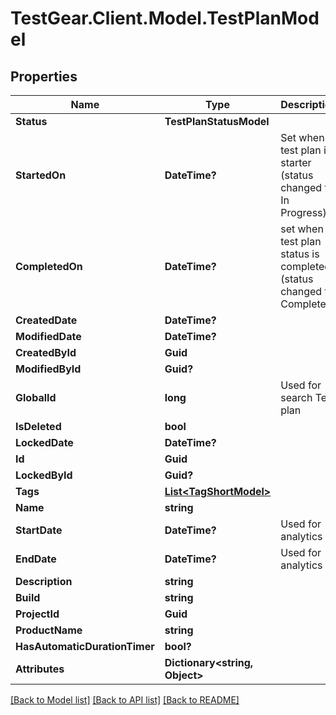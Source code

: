 # TestGear.Client.Model.TestPlanModel

## Properties

Name | Type | Description | Notes
------------ | ------------- | ------------- | -------------
**Status** | **TestPlanStatusModel** |  | [optional] 
**StartedOn** | **DateTime?** | Set when test plan is starter (status changed to: In Progress) | [optional] 
**CompletedOn** | **DateTime?** | set when test plan status is completed (status changed to: Completed) | [optional] 
**CreatedDate** | **DateTime?** |  | [optional] 
**ModifiedDate** | **DateTime?** |  | [optional] 
**CreatedById** | **Guid** |  | [optional] 
**ModifiedById** | **Guid?** |  | [optional] 
**GlobalId** | **long** | Used for search Test plan | [optional] 
**IsDeleted** | **bool** |  | [optional] 
**LockedDate** | **DateTime?** |  | [optional] 
**Id** | **Guid** |  | 
**LockedById** | **Guid?** |  | [optional] 
**Tags** | [**List&lt;TagShortModel&gt;**](TagShortModel.md) |  | [optional] 
**Name** | **string** |  | 
**StartDate** | **DateTime?** | Used for analytics | [optional] 
**EndDate** | **DateTime?** | Used for analytics | [optional] 
**Description** | **string** |  | [optional] 
**Build** | **string** |  | [optional] 
**ProjectId** | **Guid** |  | 
**ProductName** | **string** |  | [optional] 
**HasAutomaticDurationTimer** | **bool?** |  | [optional] 
**Attributes** | **Dictionary&lt;string, Object&gt;** |  | [optional] 

[[Back to Model list]](../README.md#documentation-for-models) [[Back to API list]](../README.md#documentation-for-api-endpoints) [[Back to README]](../README.md)

